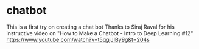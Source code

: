 # chatbot
This is a first try on creating a chat bot
Thanks to Siraj Raval for his instructive video on "How to Make a Chatbot - Intro to Deep Learning #12"
https://www.youtube.com/watch?v=t5qgjJIBy9g&t=204s

